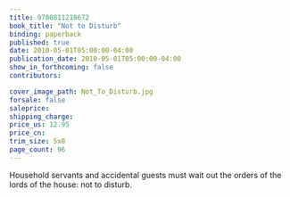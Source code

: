 ```yaml
---
title: 9780811218672
book_title: "Not to Disturb"
binding: paperback
published: true
date: 2010-05-01T05:00:00-04:00
publication_date: 2010-05-01T05:00:00-04:00
show_in_forthcoming: false
contributors:

cover_image_path: Not_To_Disturb.jpg
forsale: false
saleprice:
shipping_charge:
price_us: 12.95
price_cn:
trim_size: 5x8
page_count: 96
---
```

Household servants and accidental guests must wait out the orders of the lords of the house: not to disturb.

